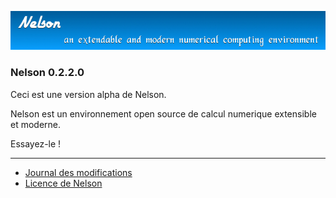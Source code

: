 ![banner](banner_homepage.png)

### Nelson 0.2.2.0

Ceci est une version alpha de Nelson. 

Nelson est un environnement open source de calcul numerique extensible et moderne.

Essayez-le !

</div>

* * *

*   [Journal des modifications](changelog.html)
*   [Licence de Nelson](licence.html)
